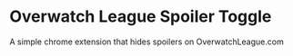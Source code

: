 # Overwatch League Spoiler Toggle
A simple chrome extension that hides spoilers on OverwatchLeague.com
